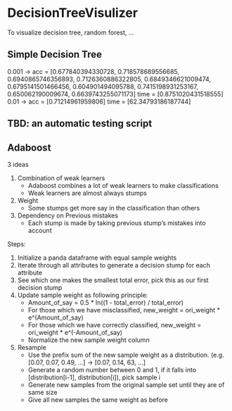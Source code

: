 # DecisionTreeVisulizer
 To visualize decision tree, random forest, ...

## Simple Decision Tree
0.001 -> 
acc = [0.677840394330728, 0.718578689556685, 0.6940865746356893, 0.7126360886322805, 0.6849346621009474, 0.6795141501466456, 0.604901494095788, 0.7415198931253167, 0.650062190009674, 0.6639743255071173]
time = [0.8751020431518555]
0.01 -> 
acc = [0.71214961959806]
time = [62.34793186187744]


## TBD: an automatic testing script



## Adaboost
3 ideas
1. Combination of weak learners
    * Adaboost combines a lot of weak learners to make classifications
    * Weak learners are almost always stumps
2. Weight
    * Some stumps get more say in the classification than others
3. Dependency on Previous mistakes
    * Each stump is made by taking previous stump’s mistakes into account

Steps:
1. Initialize a panda dataframe with equal sample weights
2. Iterate through all attributes to generate a decision stump for each attribute
3. See which one makes the smallest total error, pick this as our first decision stump
4. Update sample weight as following principle:
    * Amount_of_say = 0.5 * ln((1 - total_error) / total_error)
    * For those which we have misclassified, new_weight = ori_weight * e^(Amount_of_say)
    * For those which we have correctly classified, new_weight = ori_weight * e^(-Amount_of_say)
    * Normalize the new sample weight column
5. Resample
    * Use the prefix sum of the new sample weight as a distribution. (e.g. [0.07, 0.07, 0.49, ...] -> [0.07, 0.14, 63, ...]
    * Generate a random number between 0 and 1, if it falls into [distribution[i-1], distribution[i]), pick sample i
    * Generate new samples from the original sample set until they are of same size
    * Give all new samples the same weight as before
